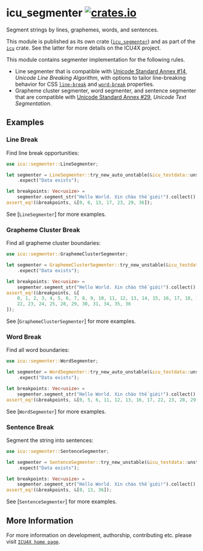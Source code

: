 # icu_segmenter [![crates.io](https://img.shields.io/crates/v/icu_segmenter)](https://crates.io/crates/icu_segmenter)

Segment strings by lines, graphemes, words, and sentences.

This module is published as its own crate ([`icu_segmenter`](https://docs.rs/icu_segmenter/latest/icu_segmenter/))
and as part of the [`icu`](https://docs.rs/icu/latest/icu/) crate. See the latter for more details on the ICU4X project.

This module contains segmenter implementation for the following rules.

- Line segmenter that is compatible with [Unicode Standard Annex #14][UAX14], _Unicode Line
  Breaking Algorithm_, with options to tailor line-breaking behavior for CSS [`line-break`] and
  [`word-break`] properties.
- Grapheme cluster segmenter, word segmenter, and sentence segmenter that are compatible with
  [Unicode Standard Annex #29][UAX29], _Unicode Text Segmentation_.

[UAX14]: https://www.unicode.org/reports/tr14/
[UAX29]: https://www.unicode.org/reports/tr29/
[`line-break`]: https://drafts.csswg.org/css-text-3/#line-break-property
[`word-break`]: https://drafts.csswg.org/css-text-3/#word-break-property

## Examples

### Line Break

Find line break opportunities:

```rust
use icu::segmenter::LineSegmenter;

let segmenter = LineSegmenter::try_new_auto_unstable(&icu_testdata::unstable())
    .expect("Data exists");

let breakpoints: Vec<usize> =
    segmenter.segment_str("Hello World. Xin chào thế giới!").collect();
assert_eq!(&breakpoints, &[0, 6, 13, 17, 23, 29, 36]);
```

See [`LineSegmenter`] for more examples.

### Grapheme Cluster Break

Find all grapheme cluster boundaries:

```rust
use icu::segmenter::GraphemeClusterSegmenter;

let segmenter = GraphemeClusterSegmenter::try_new_unstable(&icu_testdata::unstable())
    .expect("Data exists");

let breakpoints: Vec<usize> =
    segmenter.segment_str("Hello World. Xin chào thế giới!").collect();
assert_eq!(&breakpoints, &[
    0, 1, 2, 3, 4, 5, 6, 7, 8, 9, 10, 11, 12, 13, 14, 15, 16, 17, 18, 19, 21,
    22, 23, 24, 25, 28, 29, 30, 31, 34, 35, 36
]);
```

See [`GraphemeClusterSegmenter`] for more examples.

### Word Break

Find all word boundaries:

```rust
use icu::segmenter::WordSegmenter;

let segmenter = WordSegmenter::try_new_auto_unstable(&icu_testdata::unstable())
    .expect("Data exists");

let breakpoints: Vec<usize> =
    segmenter.segment_str("Hello World. Xin chào thế giới!").collect();
assert_eq!(&breakpoints, &[0, 5, 6, 11, 12, 13, 16, 17, 22, 23, 28, 29, 35, 36]);
```

See [`WordSegmenter`] for more examples.

### Sentence Break

Segment the string into sentences:

```rust
use icu::segmenter::SentenceSegmenter;

let segmenter = SentenceSegmenter::try_new_unstable(&icu_testdata::unstable())
    .expect("Data exists");

let breakpoints: Vec<usize> =
    segmenter.segment_str("Hello World. Xin chào thế giới!").collect();
assert_eq!(&breakpoints, &[0, 13, 36]);
```

See [`SentenceSegmenter`] for more examples.

## More Information

For more information on development, authorship, contributing etc. please visit [`ICU4X home page`](https://github.com/unicode-org/icu4x).
